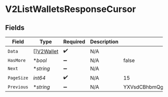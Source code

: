 # V2ListWalletsResponseCursor


## Fields

| Field                                         | Type                                          | Required                                      | Description                                   | Example                                       |
| --------------------------------------------- | --------------------------------------------- | --------------------------------------------- | --------------------------------------------- | --------------------------------------------- |
| `Data`                                        | [][V2Wallet](../../models/shared/v2wallet.md) | :heavy_check_mark:                            | N/A                                           |                                               |
| `HasMore`                                     | **bool*                                       | :heavy_minus_sign:                            | N/A                                           | false                                         |
| `Next`                                        | **string*                                     | :heavy_minus_sign:                            | N/A                                           |                                               |
| `PageSize`                                    | *int64*                                       | :heavy_check_mark:                            | N/A                                           | 15                                            |
| `Previous`                                    | **string*                                     | :heavy_minus_sign:                            | N/A                                           | YXVsdCBhbmQgYSBtYXhpbXVtIG1heF9yZXN1bHRzLol=  |